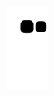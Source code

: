   ![Snake animation](https://github.com/luizhanauer/luizhanauer/blob/output/github-contribution-grid-snake.svg)
